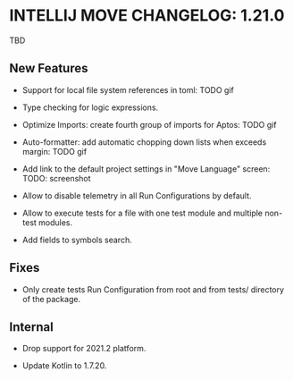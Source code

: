# INTELLIJ MOVE CHANGELOG: 1.21.0

TBD

## New Features

* Support for local file system references in toml: TODO gif

* Type checking for logic expressions.

* Optimize Imports: create fourth group of imports for Aptos: TODO gif

* Auto-formatter: add automatic chopping down lists when exceeds margin: TODO gif

* Add link to the default project settings in "Move Language" screen: TODO: screenshot 

* Allow to disable telemetry in all Run Configurations by default.

* Allow to execute tests for a file with one test module and multiple non-test modules.

* Add fields to symbols search. 

## Fixes

* Only create tests Run Configuration from root and from tests/ directory of the package.

## Internal

* Drop support for 2021.2 platform.

* Update Kotlin to 1.7.20. 
